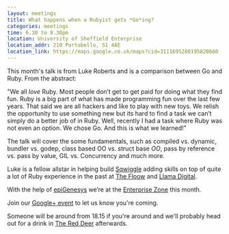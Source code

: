 ```yaml
---
layout: meetings
title: What happens when a Rubyist gets *Go*ing?
categories: meetings
time: 6.30 to 8.30pm
location: University of Sheffield Enterprise
location_addr: 210 Portobello, S1 4AE
location_link: https://maps.google.co.uk/maps?cid=3111695280195828660
---
```


This month's talk is from Luke Roberts and is a comparison between Go and Ruby. From the abstract:

"We all *love* Ruby.
Most people don’t get to get paid for doing what they find fun.
Ruby is a big part of what has made programming fun over the last few years.
That said we are all hackers and like to play with new toys. We relish the opportunity to use something new but its hard to find a task we can’t simply do a better job of in Ruby.
Well, recently I had a task where Ruby was not even an option. We chose Go. And this is what we learned!"

The talk will cover the some fundamentals, such as compiled vs. dynamic, bundler vs. godep,
class based OO vs. struct base *OO*, pass by reference vs. pass by value, GIL vs. Concurrency and much more.

Luke is a fellow allstar in helping build [Sqwiggle](http://www.sqwiggle.com/) adding skills on top of quite a lot of Ruby experience in the past
at [The Floow](http://www.thefloow.com/) and [Llama Digital](http://www.llamadigital.co.uk/).

With the help of [epiGenesys](http://www.epigenesys.org.uk/) we’re at the [Enterprise Zone](http://enterprise.shef.ac.uk/about-us) this month.

Join our [Google+
event](https://plus.google.com/u/0/events/c1cl9pu3gtvb08pjjju3sgkhrno) to let us know you're coming.

Someone will be around from 18.15 if you're around and we'll probably head out for a drink in [The Red
Deer](http://www.red-deer-sheffield.co.uk/) afterwards.
